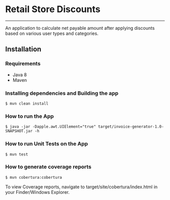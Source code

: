 # Retail Store Discounts
------------

An application to calculate net payable amount after applying discounts based on various user types and categories.

## Installation

### Requirements
* Java 8
* Maven

### Installing dependencies and Building the app
```
$ mvn clean install 
```

### How to run the App
```
$ java -jar -Dapple.awt.UIElement="true" target/invoice-generator-1.0-SNAPSHOT.jar -h
```

### How to run Unit Tests on the App
```
$ mvn test
```

### How to generate coverage reports
```
$ mvn cobertura:cobertura
```
To view Coverage reports, navigate to target/site/cobertura/index.html in your Finder/Windows Explorer. 
